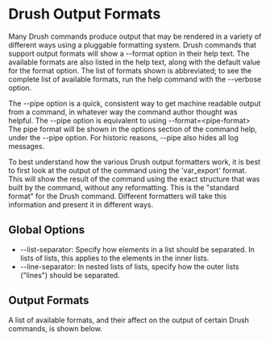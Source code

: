 Drush Output Formats
====================

Many Drush commands produce output that may be rendered in a variety of different ways using a pluggable formatting system. Drush commands that support output formats will show a --format option in their help text. The available formats are also listed in the help text, along with the default value for the format option. The list of formats shown is abbreviated; to see the complete list of available formats, run the help command with the --verbose option.

The --pipe option is a quick, consistent way to get machine readable output from a command, in whatever way the command author thought was helpful. The --pipe option is equivalent to using --format=\<pipe-format\> The pipe format will be shown in the options section of the command help, under the --pipe option. For historic reasons, --pipe also hides all log messages.

To best understand how the various Drush output formatters work, it is best to first look at the output of the command using the 'var\_export' format. This will show the result of the command using the exact structure that was built by the command, without any reformatting. This is the "standard format" for the Drush command. Different formatters will take this information and present it in different ways.

Global Options
--------------

-   --list-separator: Specify how elements in a list should be separated. In lists of lists, this applies to the elements in the inner lists.
-   --line-separator: In nested lists of lists, specify how the outer lists ("lines") should be separated.

Output Formats
--------------

A list of available formats, and their affect on the output of certain Drush commands, is shown below.

